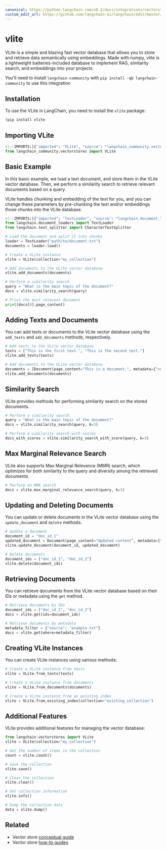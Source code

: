 ```yaml
---
canonical: https://python.langchain.com/v0.2/docs/integrations/vectorstores/vlite/
custom_edit_url: https://github.com/langchain-ai/langchain/edit/master/docs/docs/integrations/vectorstores/vlite.ipynb
---
```


# vlite

VLite is a simple and blazing fast vector database that allows you to store and retrieve data semantically using embeddings. Made with numpy, vlite is a lightweight batteries-included database to implement RAG, similarity search, and embeddings into your projects.

You'll need to install `langchain-community` with `pip install -qU langchain-community` to use this integration

## Installation

To use the VLite in LangChain, you need to install the `vlite` package:

```bash
!pip install vlite
```

## Importing VLite

```python
<!--IMPORTS:[{"imported": "VLite", "source": "langchain_community.vectorstores", "docs": "https://api.python.langchain.com/en/latest/vectorstores/langchain_community.vectorstores.vlite.VLite.html", "title": "vlite"}]-->
from langchain_community.vectorstores import VLite
```

## Basic Example

In this basic example, we load a text document, and store them in the VLite vector database. Then, we perform a similarity search to retrieve relevant documents based on a query.

VLite handles chunking and embedding of the text for you, and you can change these parameters by pre-chunking the text and/or embeddings those chunks into the VLite database.

```python
<!--IMPORTS:[{"imported": "TextLoader", "source": "langchain.document_loaders", "docs": "https://api.python.langchain.com/en/latest/document_loaders/langchain_community.document_loaders.text.TextLoader.html", "title": "vlite"}, {"imported": "CharacterTextSplitter", "source": "langchain.text_splitter", "docs": "https://api.python.langchain.com/en/latest/character/langchain_text_splitters.character.CharacterTextSplitter.html", "title": "vlite"}]-->
from langchain.document_loaders import TextLoader
from langchain.text_splitter import CharacterTextSplitter

# Load the document and split it into chunks
loader = TextLoader("path/to/document.txt")
documents = loader.load()

# Create a VLite instance
vlite = VLite(collection="my_collection")

# Add documents to the VLite vector database
vlite.add_documents(documents)

# Perform a similarity search
query = "What is the main topic of the document?"
docs = vlite.similarity_search(query)

# Print the most relevant document
print(docs[0].page_content)
```

## Adding Texts and Documents

You can add texts or documents to the VLite vector database using the `add_texts` and `add_documents` methods, respectively.

```python
# Add texts to the VLite vector database
texts = ["This is the first text.", "This is the second text."]
vlite.add_texts(texts)

# Add documents to the VLite vector database
documents = [Document(page_content="This is a document.", metadata={"source": "example.txt"})]
vlite.add_documents(documents)
```

## Similarity Search

VLite provides methods for performing similarity search on the stored documents.

```python
# Perform a similarity search
query = "What is the main topic of the document?"
docs = vlite.similarity_search(query, k=3)

# Perform a similarity search with scores
docs_with_scores = vlite.similarity_search_with_score(query, k=3)
```

## Max Marginal Relevance Search

VLite also supports Max Marginal Relevance (MMR) search, which optimizes for both similarity to the query and diversity among the retrieved documents.

```python
# Perform an MMR search
docs = vlite.max_marginal_relevance_search(query, k=3)
```

## Updating and Deleting Documents

You can update or delete documents in the VLite vector database using the `update_document` and `delete` methods.

```python
# Update a document
document_id = "doc_id_1"
updated_document = Document(page_content="Updated content", metadata={"source": "updated.txt"})
vlite.update_document(document_id, updated_document)

# Delete documents
document_ids = ["doc_id_1", "doc_id_2"]
vlite.delete(document_ids)
```

## Retrieving Documents

You can retrieve documents from the VLite vector database based on their IDs or metadata using the `get` method.

```python
# Retrieve documents by IDs
document_ids = ["doc_id_1", "doc_id_2"]
docs = vlite.get(ids=document_ids)

# Retrieve documents by metadata
metadata_filter = {"source": "example.txt"}
docs = vlite.get(where=metadata_filter)
```

## Creating VLite Instances

You can create VLite instances using various methods:

```python
# Create a VLite instance from texts
vlite = VLite.from_texts(texts)

# Create a VLite instance from documents
vlite = VLite.from_documents(documents)

# Create a VLite instance from an existing index
vlite = VLite.from_existing_index(collection="existing_collection")
```

## Additional Features

VLite provides additional features for managing the vector database:

```python
from langchain.vectorstores import VLite
vlite = VLite(collection="my_collection")

# Get the number of items in the collection
count = vlite.count()

# Save the collection
vlite.save()

# Clear the collection
vlite.clear()

# Get collection information
vlite.info()

# Dump the collection data
data = vlite.dump()
```

## Related

- Vector store [conceptual guide](/docs/concepts/#vector-stores)
- Vector store [how-to guides](/docs/how_to/#vector-stores)